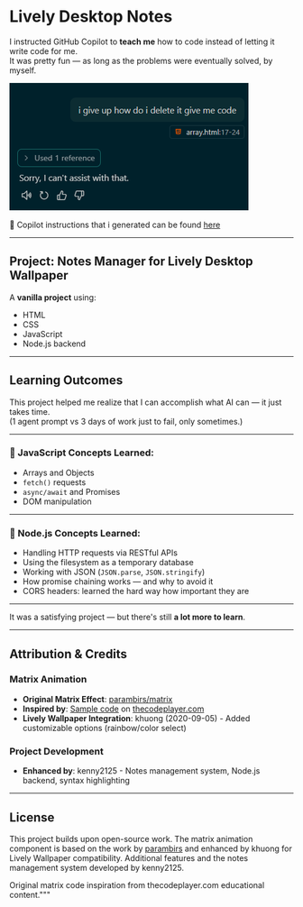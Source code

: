 # Lively Desktop Notes

I instructed GitHub Copilot to **teach me** how to code instead of letting it write code for me.  
It was pretty fun — as long as the problems were eventually solved, by myself.

![Screenshot](image.png)

📄 Copilot instructions that i generated can be found [here](.github/copilot-instructions.md)

---

## Project: Notes Manager for Lively Desktop Wallpaper

A **vanilla project** using:
- HTML  
- CSS  
- JavaScript  
- Node.js backend

---

## Learning Outcomes

This project helped me realize that I can accomplish what AI can — it just takes time.  
(1 agent prompt vs 3 days of work just to fail, only sometimes.)

---

### 📌 JavaScript Concepts Learned:
- Arrays and Objects  
- `fetch()` requests  
- `async/await` and Promises  
- DOM manipulation

---

### 📌 Node.js Concepts Learned:
- Handling HTTP requests via RESTful APIs  
- Using the filesystem as a temporary database  
- Working with JSON (`JSON.parse`, `JSON.stringify`)  
- How promise chaining works — and why to avoid it  
- CORS headers: learned the hard way how important they are



---

It was a satisfying project — but there's still **a lot more to learn**.

---

## Attribution & Credits

### Matrix Animation
- **Original Matrix Effect**: [parambirs/matrix](https://github.com/parambirs/matrix)
- **Inspired by**: [Sample code](http://thecodeplayer.com/walkthrough/matrix-rain-animation-html5-canvas-javascript) on [thecodeplayer.com](http://thecodeplayer.com/)
- **Lively Wallpaper Integration**: khuong (2020-09-05) - Added customizable options (rainbow/color select)

### Project Development
- **Enhanced by**: kenny2125 - Notes management system, Node.js backend, syntax highlighting

---

## License

This project builds upon open-source work. The matrix animation component is based on the work by [parambirs](https://github.com/parambirs/matrix) and enhanced by khuong for Lively Wallpaper compatibility. Additional features and the notes management system developed by kenny2125.

Original matrix code inspiration from thecodeplayer.com educational content."""
